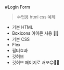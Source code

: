 #Login Form

> 수업용 html css 예제

- 기본 HTML
- Boxicons 아이콘 사용 🐱‍🏍
- 기본 CSS
- Flex
- 필터효과
- 깃허브
- 깃허브 페이지로 배포😊🐱‍🏍
